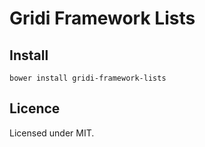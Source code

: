 # Gridi Framework Lists

## Install
`bower install gridi-framework-lists`

## Licence

Licensed under MIT.
